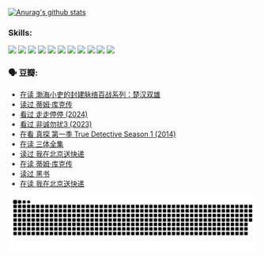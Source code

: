 
[![Anurag's github stats](https://github-readme-stats.vercel.app/api?username=w940853815)](https://github.com/anuraghazra/github-readme-stats)

### Skills:

<code><img height="32" src="https://cdn.jsdelivr.net/npm/simple-icons@v5/icons/python.svg"></code>
<code><img height="32" src="https://cdn.jsdelivr.net/npm/simple-icons@v5/icons/javascript.svg"></code>
<code><img height="32" src="https://cdn.jsdelivr.net/npm/simple-icons@v5/icons/django.svg"></code>
<code><img height="32" src="https://cdn.jsdelivr.net/npm/simple-icons@v5/icons/flask.svg"></code>
<code><img height="32" src="https://cdn.jsdelivr.net/npm/simple-icons@v5/icons/vuetify.svg"></code>
<code><img height="32" src="https://cdn.jsdelivr.net/npm/simple-icons@v5/icons/git.svg"></code>
<code><img height="32" src="https://cdn.jsdelivr.net/npm/simple-icons@v5/icons/docker.svg"></code>
<code><img height="32" src="https://cdn.jsdelivr.net/npm/simple-icons@v5/icons/postgresql.svg"></code>
<code><img height="32" src="https://cdn.jsdelivr.net/npm/simple-icons@v5/icons/elasticsearch.svg"></code>
<code><img height="32" src="https://cdn.jsdelivr.net/npm/simple-icons@v5/icons/macos.svg"></code>
<code><img height="32" src="https://cdn.jsdelivr.net/npm/simple-icons@v5/icons/linux.svg"></code>

### 🗣 豆瓣:

<!-- DOUBAN-ACTIVITIES:START -->
- [在读 渤海小吏的封建脉络百战系列：楚汉双雄](https://www.douban.com/people/136069238/status/4700950146/?_i=24893823)
- [读过 蒂姆·库克传](https://www.douban.com/people/136069238/status/4700949869/?_i=24893823)
- [看过 走走停停‎ (2024)](https://www.douban.com/people/136069238/status/4684430230/?_i=24893823)
- [看过 非诚勿扰3‎ (2023)](https://www.douban.com/people/136069238/status/4676324100/?_i=24893823)
- [在看 真探 第一季 True Detective Season 1‎ (2014)](https://www.douban.com/people/136069238/status/4673382852/?_i=24893823)
- [在读 三体全集](https://www.douban.com/people/136069238/status/4672842521/?_i=24893823)
- [读过 我在北京送快递](https://www.douban.com/people/136069238/status/4672842036/?_i=24893823)
- [在读 蒂姆·库克传](https://www.douban.com/people/136069238/status/4663517053/?_i=24893823)
- [读过 黑书](https://www.douban.com/people/136069238/status/4663516022/?_i=24893823)
- [在读 我在北京送快递](https://www.douban.com/people/136069238/status/4658098365/?_i=24893823)
<!-- DOUBAN-ACTIVITIES:END -->


![Snake animation](https://raw.githubusercontent.com/w940853815/w940853815/output/github-contribution-grid-snake.svg)

<!--
**w940853815/w940853815** is a ✨ _special_ ✨ repository because its `README.md` (this file) appears on your GitHub profile.

Here are some ideas to get you started:

- 🔭 I’m currently working on ...
- 🌱 I’m currently learning ...
- 👯 I’m looking to collaborate on ...
- 🤔 I’m looking for help with ...
- 💬 Ask me about ...
- 📫 How to reach me: ...
- 😄 Pronouns: ...
- ⚡ Fun fact: ...
-->
